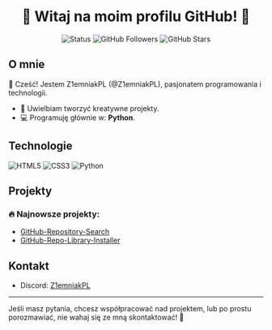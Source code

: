 <h1 align="center">🌟 Witaj na moim profilu GitHub! 🌟</h1>

<p align="center">
  <img src="https://img.shields.io/badge/Status-Active-brightgreen" alt="Status">
  <img src="https://img.shields.io/github/followers/Z1emniakPL?style=social" alt="GitHub Followers">
  <img src="https://img.shields.io/github/stars/Z1emniakPL?style=social" alt="GitHub Stars">
</p>

## O mnie

👋 Cześć! Jestem Z1emniakPL (@Z1emniakPL), pasjonatem programowania i technologii.

- 🎨 Uwielbiam tworzyć kreatywne projekty.
- 💻 Programuję głównie w: **Python**.

## Technologie

![HTML5](https://img.shields.io/badge/-HTML5-E34F26?style=flat-square&logo=html5&logoColor=white)
![CSS3](https://img.shields.io/badge/-CSS3-1572B6?style=flat-square&logo=css3)
![Python](https://img.shields.io/badge/-Python-3776AB?style=flat-square&logo=python&logoColor=white)

## Projekty

### 🔥 Najnowsze projekty:
- [GitHub-Repository-Search](https://github.com/Z1emniakPL/GitHub-Repository-Search)
- [GitHub-Repo-Library-Installer](https://github.com/Z1emniakPL/GitHub-Repo-Library-Installer)

## Kontakt

- Discord: [Z1emniakPL](https://discord.com/users/624624090866778112)

---

Jeśli masz pytania, chcesz współpracować nad projektem, lub po prostu porozmawiać, nie wahaj się ze mną skontaktować! 🎉
